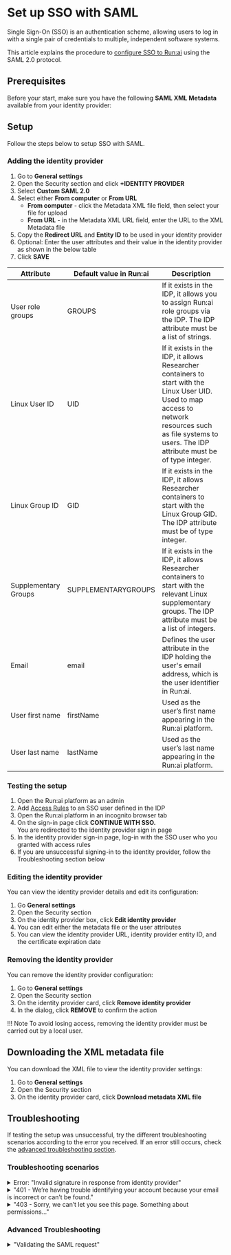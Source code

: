 # Set up SSO with SAML

Single Sign-On (SSO) is an authentication scheme, allowing users to log in with a single pair of credentials to multiple, independent software systems.

This article explains the procedure to [configure SSO to Run:ai](../authentication-and-authorization.md#single-sign-on-sso) using the SAML 2.0 protocol.

## Prerequisites

Before your start, make sure you have the following **SAML XML Metadata** available from your identity provider:

## Setup

Follow the steps below to setup SSO with SAML.

### Adding the identity provider

1. Go to **General settings**
2. Open the Security section and click **+IDENTITY PROVIDER**
3. Select **Custom SAML 2.0**
4. Select either **From computer** or **From URL**
   * **From computer** - click the Metadata XML file field, then select your file for upload
   * **From URL** - in the Metadata XML URL field, enter the URL to the XML Metadata file
5. Copy the **Redirect URL** and **Entity ID** to be used in your identity provider
6. Optional: Enter the user attributes and their value in the identity provider as shown in the below table
7. Click **SAVE**

| Attribute            | Default value in Run:ai | Description                                                                                                                                                                                                  |
| -------------------- | ----------------------- | ------------------------------------------------------------------------------------------------------------------------------------------------------------------------------------------------------------ |
| User role groups     | GROUPS                  | If it exists in the IDP, it allows you to assign Run:ai role groups via the IDP. The IDP attribute must be a list of strings.                                                                                |
| Linux User ID        | UID                     | If it exists in the IDP, it allows Researcher containers to start with the Linux User UID. Used to map access to network resources such as file systems to users. The IDP attribute must be of type integer. |
| Linux Group ID       | GID                     | If it exists in the IDP, it allows Researcher containers to start with the Linux Group GID. The IDP attribute must be of type integer.                                                                       |
| Supplementary Groups | SUPPLEMENTARYGROUPS     | If it exists in the IDP, it allows Researcher containers to start with the relevant Linux supplementary groups. The IDP attribute must be a list of integers.                                                |
| Email                | email                   | Defines the user attribute in the IDP holding the user's email address, which is the user identifier in Run:ai.                                                                                              |
| User first name      | firstName               | Used as the user’s first name appearing in the Run:ai platform.                                                                                                                                              |
| User last name       | lastName                | Used as the user’s last name appearing in the Run:ai platform.                                                                                                                                               |

### Testing the setup

1. Open the Run:ai platform as an admin
2. Add [Access Rules](../accessrules.md) to an SSO user defined in the IDP
3. Open the Run:ai platform in an incognito browser tab
4. On the sign-in page click **CONTINUE WITH SSO.**\
   You are redirected to the identity provider sign in page
5. In the identity provider sign-in page, log-in with the SSO user who you granted with access rules
6. If you are unsuccessful signing-in to the identity provider, follow the Troubleshooting section below

### Editing the identity provider

You can view the identity provider details and edit its configuration:

1. Go **General settings**
2. Open the Security section
3. On the identity provider box, click **Edit identity provider**
4. You can edit either the metadata file or the user attributes
5. You can view the identity provider URL, identity provider entity ID, and the certificate expiration date

### Removing the identity provider

You can remove the identity provider configuration:

1. Go to **General settings**
2. Open the Security section
3. On the identity provider card, click **Remove identity provider**
4. In the dialog, click **REMOVE** to confirm the action

!!! Note To avoid losing access, removing the identity provider must be carried out by a local user.

## Downloading the XML metadata file

You can download the XML file to view the identity provider settings:

1. Go to **General settings**
2. Open the Security section
3. On the identity provider card, click **Download metadata XML file**

## Troubleshooting

If testing the setup was unsuccessful, try the different troubleshooting scenarios according to the error you received. If an error still occurs, check the [advanced troubleshooting section](saml.md#advanced-troubleshooting).

### Troubleshooting scenarios

<details>

<summary>Error: "Invalid signature in response from identity provider"</summary>



**Description**: After trying to log-in, the following message is received in the RunLai log-in page.

**Mitigation:**

1. Go to the Tools & Settings menu
2. Click **General**
3. Open the Security section
4. In the identity provider box, check for a "Certificate expired” error
5. If it is expired, update the SAML metadata file to include a valid certificate

</details>

<details>

<summary>"401 - We’re having trouble identifying your account because your email is incorrect or can’t be found."</summary>

**Description:** Authentication failed because email attribute was not found.

**Mitigation**: Validate the user’s email attribute is mapped correctly

</details>

<details>

<summary>"403 - Sorry, we can’t let you see this page. Something about permissions…"</summary>

**Description:** The authenticated user is missing permissions

**Mitigation**:

1. Validate either the user or its related group/s are assigned with [access rules](../accessrules.md)
2. Validate the user’s groups attribute is mapped correctly

**Advanced:**

1. Open the Chrome DevTools: Right-click on page → Inspect → Console tab
2. Run the following command to retrieve and paste the user’s token: `localStorage.token;`
3. Paste in [https://jwt.io](https://jwt.io)
4. Under the Payload section validate the values of the user’s attributes

</details>

### Advanced Troubleshooting

<details>

<summary>"Validating the SAML request"</summary>

The SAML login flow can be separated into two parts:

* Run:ai redirects to the IDP for log-ins using a SAML Request
* On successful log-in, the IDP redirects back to Run:ai with a SAML Response

Validate the SAML Request to ensure the SAML flow works as expected:

1. Go to the Run:ai login screen
2. Open the Chrome Network inspector: Right-click → Inspect on the page → Network tab
3. On the sign-in page click CONTINUE WITH SSO.
4. Once redirected to the Identity Provider, search in the Chrome network inspector for an HTTP request showing the SAML Request. Depending on the IDP url, this would be a request to the IDP domain name. For example, `accounts.google.com/idp?1234`.
5. When found, go to the Payload tab and copy the value of the SAML Request
6. Paste the value into a SAML decoder (e.g. [https://www.samltool.com/decode.php](https://www.samltool.com/decode.php))
7. Validate the request:
   * The content of the `<saml:Issuer>` tag is the same as `Entity ID` given when [adding the identity provider](saml.md#adding-the-identity-provider)
   * The content of the `AssertionConsumerServiceURL` is the same as the `Redirect URI` given when [adding the identity provider](saml.md#adding-the-identity-provider)
8. Validate the response:
   * The user email under the `<saml2:Subject>` tag is the same as the logged-in user
   * Make sure that under the `<saml2:AttributeStatement>` tag, there is an Attribute named `email` (lowercase). This attribute is mandatory.
   * If other, optional user attributes (`groups`, `firstName`, `lastName`, `uid`, `gid`) are mapped make sure they also exist under `<saml2:AttributeStatement>` along with their respective values.

</details>
